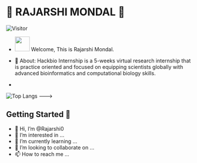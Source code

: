 
# :stars: **RAJARSHI MONDAL** :stars:
   ![Visitor](https://visitor-badge.laobi.icu/badge?page_id=)
- <img src="https://raw.githubusercontent.com/MartinHeinz/MartinHeinz/master/wave.gif" width="40px"> Welcome, This is Rajarshi Mondal.
- 🌱 About: Hackbio Internship is a 5-weeks virtual research internship that is practice oriented and focused on equipping scientists globally with advanced bioinformatics and      computational biology skills.

- 
![Top Langs](https://github-readme-stats.vercel.app/api/top-langs/)
--->


## Getting Started :scroll:

- 👋 Hi, I’m @Rajarshi0
- 👀 I’m interested in ...
- 🌱 I’m currently learning ...
- 💞️ I’m looking to collaborate on ...
- 📫 How to reach me ...

<!---
Rajarshi0/Rajarshi0 is a ✨ special ✨ repository because its `README.md` (this file) appears on your GitHub profile.
You can click the Preview link to take a look at your changes.
--->
